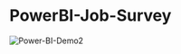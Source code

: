 # PowerBI-Job-Survey
![Power-BI-Demo2](https://github.com/parham2013/PowerBI-Job-Survey/assets/74326920/f0b579ec-b283-49fb-8e64-cf8c12af4156)
